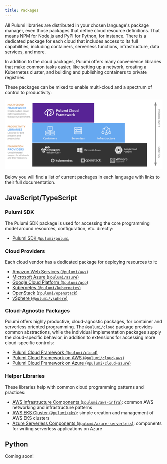 ```yaml
---
title: Packages
---
```


All Pulumi libraries are distributed in your chosen language's package manager, even those packages that define
cloud resource definitions. That means NPM for Node.js and PyPI for Python, for instance. There is a dedicated
package for each cloud that includes access to its full capabilities, including containers, serverless functions,
infrastructure, data services, and more.

In addition to the cloud packages, Pulumi offers many convenience libraries that make common tasks easier, like
setting up a network, creating a Kubernetes cluster, and building and publishing containers to private registries.

These packages can be mixed to enable multi-cloud and a spectrum of control to productivity:

![Pulumi Library Architecture](/images/reference/pkg-arch-layers.png)

Below you will find a list of current packages in each language with links to their full documentation.

## JavaScript/TypeScript

### Pulumi SDK

The Pulumi SDK package is used for accessing the core programming model around resources, configuration, etc. directly:

* [Pulumi SDK `@pulumi/pulumi`](nodejs/@pulumi/pulumi)

### Cloud Providers

Each cloud vendor has a dedicated package for deploying resources to it:

* [Amazon Web Services (`@pulumi/aws`)](nodejs/@pulumi/aws)
* [Microsoft Azure (`@pulumi/azure`)](nodejs/@pulumi/azure)
* [Google Cloud Platform (`@pulumi/gcp`)](nodejs/@pulumi/gcp)
* [Kubernetes (`@pulumi/kubernetes`)](nodejs/@pulumi/kubernetes)
* [OpenStack (`@pulumi/openstack`)](nodejs/@pulumi/openstack)
* [vSphere (`@pulumi/vsphere`)](nodejs/@pulumi/vsphere)

### Cloud-Agnostic Packages

Pulumi offers highly productive, cloud-agnostic packages, for container and serverless oriented programming.  The
`@pulumi/cloud` package provides common abstractions, while the individual implementation packages supply the
cloud-specific behavior, in addition to extensions for accessing more cloud-specific controls:

* [Pulumi Cloud Framework (`@pulumi/cloud`)](nodejs/@pulumi/cloud)
* [Pulumi Cloud Framework on AWS (`@pulumi/cloud-aws`)](nodejs/@pulumi/cloud-aws)
* [Pulumi Cloud Framework on Azure (`@pulumi/cloud-azure`)](nodejs/@pulumi/cloud-azure)

### Helper Libraries

These libraries help with common cloud programming patterns and practices:

* [AWS Infrastructure Components (`@pulumi/aws-infra`)](nodejs/@pulumi/aws-infra): common AWS networking and
  infrastructure patterns
* [AWS EKS Cluster (`@pulumi/eks`)](nodejs/@pulumi/eks): simple creation and management of AWS EKS clusters
* [Azure Serverless Components (`@pulumi/azure-serverless`)](nodejs/@pulumi/azure-serverless): components for writing
  serverless applications on Azure

## Python

Coming soon!
